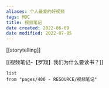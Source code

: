 ```yaml
---
aliases: 个人最爱的好视频
tags: MOC 
title: 视频笔记
date created: 2022-06-09
date modified: 2022-07-05
---
```


[[storytelling]]

[[视频笔记-【罗翔】我们为什么要读书？]]

```dataview
list
from "pages/400 - RESOURCE/视频笔记"
```
